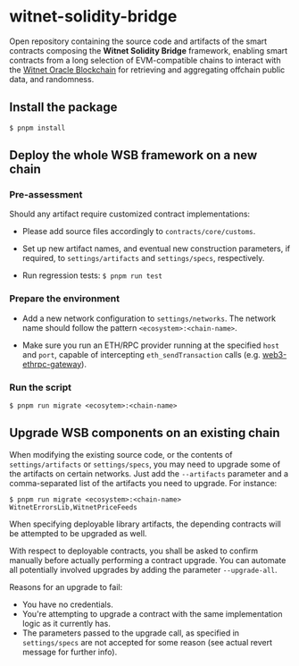 # witnet-solidity-bridge

Open repository containing the source code and artifacts of the smart contracts composing the **Witnet Solidity Bridge** framework, enabling smart contracts from a long selection of EVM-compatible chains to interact with the [Witnet Oracle Blockchain](https://witnet.io) for retrieving and aggregating offchain public data, and randomness.

## Install the package

`$ pnpm install`

## Deploy the whole WSB framework on a new chain

### Pre-assessment

Should any artifact require customized contract implementations:

- Please add source files accordingly to `contracts/core/customs`.

- Set up new artifact names, and eventual new construction parameters, if required, to `settings/artifacts` and `settings/specs`, respectively. 

- Run regression tests: `$ pnpm run test`


### Prepare the environment

- Add a new network configuration to `settings/networks`. The network name should follow the pattern `<ecosystem>:<chain-name>`.

- Make sure you run an ETH/RPC provider running at the specified `host` and `port`, capable of intercepting `eth_sendTransaction` calls (e.g. [web3-ethrpc-gateway](https://github.io/witnet/web3-jsonrpc-gateway)).

### Run the script

`$ pnpm run migrate <ecosytem>:<chain-name>`

## Upgrade WSB components on an existing chain

When modifying the existing source code, or the contents of `settings/artifacts` or `settings/specs`, you may need to upgrade some of the artifacts on certain networks. Just add the `--artifacts` parameter and a comma-separated list of the artifacts you need to upgrade. For instance:

`$ pnpm run migrate <ecosystem>:<chain-name> WitnetErrorsLib,WitnetPriceFeeds`

When specifying deployable library artifacts, the depending contracts will be attempted to be upgraded as well.

With respect to deployable contracts, you shall be asked to confirm manually before actually performing a contract upgrade. You can automate all potentially involved upgrades by adding the parameter `--upgrade-all`. 

Reasons for an upgrade to fail:
- You have no credentials.
- You're attempting to upgrade a contract with the same implementation logic as it currently has. 
- The parameters passed to the upgrade call, as specified in `settings/specs` are not accepted for some reason (see actual revert message for further info).
